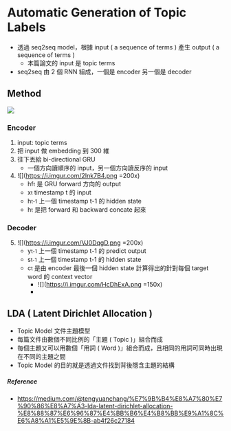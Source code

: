 # Automatic Generation of Topic Labels

- 透過 seq2seq model，根據 input ( a sequence of terms ) 產生 output ( a sequence of terms )
    - 本篇論文的 input 是 topic terms
- seq2seq 由 2 個 RNN 組成，一個是 encoder 另一個是 decoder

## Method

![](https://i.imgur.com/0CR577J.png)

### Encoder
1. input: topic terms
2. 把 input 做 embedding 到 300 維
3. 往下丟給 bi-directional GRU
    - 一個方向讀順序的 input，另一個方向讀反序的 input
4. ![](https://i.imgur.com/2Ink7B4.png =200x)
    - hf<small>t</small> 是 GRU forward 方向的 output
    - x<small>t</small> timestamp t 的 input
    - h<small>t-1</small> 上一個 timestamp t-1 的 hidden state
    - h<small>t</small> 是把 forward 和 backward concate 起來

### Decoder
5. ![](https://i.imgur.com/VJ0DqgD.png =200x)
    - y<small>t-1</small> 上一個 timestamp t-1 的 predict output
    - s<small>t-1</small> 上一個 timestamp t-1 的 hidden state
    - c<small>t</small> 是由 encoder 最後一個 hidden state 計算得出的針對每個 target word 的 context vector
        - ![](https://i.imgur.com/HcDhExA.png =150x)
        - 




## LDA ( Latent Dirichlet Allocation )

- Topic Model 文件主題模型
- 每篇文件由數個不同比例的「主題 ( Topic )」組合而成
- 每個主題又可以用數個「用詞 ( Word )」組合而成，且相同的用詞可同時出現在不同的主題之間
- Topic Model 的目的就是透過文件找到背後隱含主題的結構


##### Reference
- https://medium.com/@tengyuanchang/%E7%9B%B4%E8%A7%80%E7%90%86%E8%A7%A3-lda-latent-dirichlet-allocation-%E8%88%87%E6%96%87%E4%BB%B6%E4%B8%BB%E9%A1%8C%E6%A8%A1%E5%9E%8B-ab4f26c27184